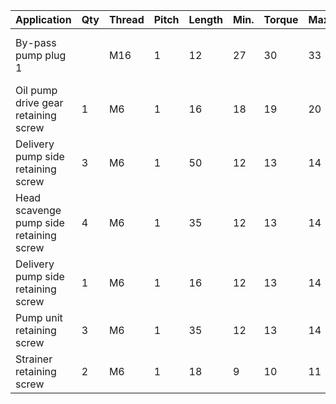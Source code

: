 |Application                                                                 |Qty|Thread      |Pitch                                                |Length                            |Min.|Torque                            |Max.                                |Notes                              |
|----------------------------------------------------------------------------|---|------------|-----------------------------------------------------|----------------------------------|----|----------------------------------|------------------------------------|-----------------------------------|
|By-pass pump plug 1                                                         |   |M16         |1                                                    |12                                |27  |30                                |33                                  |LOCK 2 (On thread only)            |
|Oil pump drive gear retaining screw                                         |1  |M6          |1                                                    |16                                |18  |19                                |20                                  |LOCK 2 pre-applied                 |
|Delivery pump side retaining screw                                          |3  |M6          |1                                                    |50                                |12  |13                                |14                                  |                                   |
|Head scavenge pump side retaining screw                                     |4  |M6          |1                                                    |35                                |12  |13                                |14                                  |                                   |
|Delivery pump side retaining screw                                          |1  |M6          |1                                                    |16                                |12  |13                                |14                                  |                                   |
|Pump unit retaining screw                                                   |3  |M6          |1                                                    |35                                |12  |13                                |14                                  |LOCK 2 pre-applied                 |
|Strainer retaining screw                                                    |2  |M6          |1                                                    |18                                |9   |10                                |11                                  |LOCK 2 pre-applied                 |
